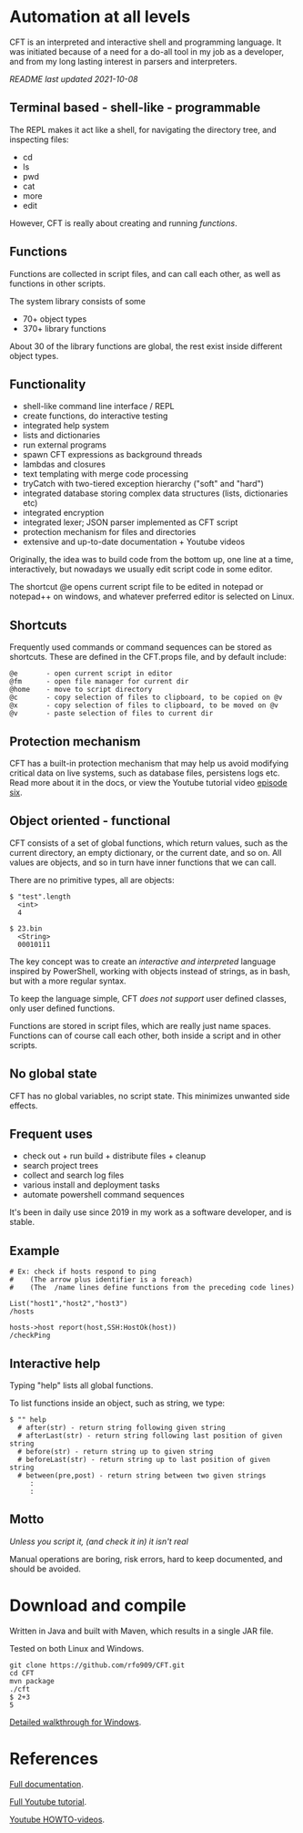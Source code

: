 
# Automation at all levels

CFT is an interpreted and interactive shell and programming language. It was initiated
because of a need for a do-all tool in my job as a developer, and from my long lasting
interest in parsers and interpreters.

*README last updated 2021-10-08*

## Terminal based - shell-like - programmable

The REPL makes it act like a shell, for navigating the directory tree, and inspecting files:

- cd
- ls
- pwd
- cat 
- more
- edit

However, CFT is really about creating and running *functions*.

## Functions

Functions are collected in script files, and can call each other, as well as functions in
other scripts. 

The system library consists of some 

- 70+ object types
- 370+ library functions

About 30 of the library functions are global, the rest exist inside different object types.

## Functionality

- shell-like command line interface / REPL
- create functions, do interactive testing
- integrated help system
- lists and dictionaries
- run external programs
- spawn CFT expressions as background threads
- lambdas and closures
- text templating with merge code processing
- tryCatch with two-tiered exception hierarchy ("soft" and "hard")
- integrated database storing complex data structures (lists, dictionaries etc)
- integrated encryption 
- integrated lexer; JSON parser implemented as CFT script
- protection mechanism for files and directories
- extensive and up-to-date documentation + Youtube videos

Originally, the idea was to build code from the bottom up, one line at a time, interactively,
but nowadays we usually edit script code in some editor. 

The shortcut @e opens current script file to be edited in notepad or notepad++ on windows, and 
whatever preferred editor is selected on Linux.

## Shortcuts

Frequently used commands or command sequences can be stored as shortcuts. These are defined in
the CFT.props file, and by default include:

```
@e       - open current script in editor
@fm      - open file manager for current dir
@home    - move to script directory
@c       - copy selection of files to clipboard, to be copied on @v
@x       - copy selection of files to clipboard, to be moved on @v
@v       - paste selection of files to current dir
```

## Protection mechanism

CFT has a built-in protection mechanism that may help us avoid modifying critical data on live
systems, such as database files, persistens logs etc. Read more about it in the docs, or view
the Youtube tutorial video [episode six](https://www.youtube.com/watch?v=7e-f1gudxpE&list=PLj58HwpT4Qy80WhDBycFKxIhWFzv5WkwO&index=7).

## Object oriented - functional

CFT consists of a set of global functions, which return values, such as the current
directory, an empty dictionary, or the current date, and so on. All values are objects,
and so in turn have inner functions that we can call. 

There are no primitive types, all are objects:

```
$ "test".length
  <int>
  4

$ 23.bin
  <String>
  00010111
```

The key concept was to create an *interactive and interpreted* language inspired by
PowerShell, working with objects instead of strings, as in bash, but with a more regular syntax.

To keep the language simple, CFT *does not support* user defined classes, only user defined functions.

Functions are stored in script files, which are really just name spaces. Functions can of course
call each other, both inside a script and in other scripts. 


## No global state

CFT has no global variables, no script state. This minimizes unwanted side effects. 


## Frequent uses

- check out + run build + distribute files + cleanup
- search project trees
- collect and search log files 
- various install and deployment tasks
- automate powershell command sequences

It's been in daily use since 2019 in my work as a software developer, and is stable. 



## Example

```
# Ex: check if hosts respond to ping
#    (The arrow plus identifier is a foreach)
#    (The  /name lines define functions from the preceding code lines)

List("host1","host2","host3")
/hosts

hosts->host report(host,SSH:HostOk(host))
/checkPing 
```


## Interactive help

Typing "help" lists all global functions. 

To list functions inside an object, such as string, we type:

```
$ "" help
  # after(str) - return string following given string
  # afterLast(str) - return string following last position of given string
  # before(str) - return string up to given string
  # beforeLast(str) - return string up to last position of given string
  # between(pre,post) - return string between two given strings
     :
     :
```


## Motto

*Unless you script it, (and check it in) it isn't real*

Manual operations are boring, risk errors, hard to keep documented, and should be avoided. 



# Download and compile

Written in Java and built with Maven, which results in a single JAR file. 

Tested on both Linux and Windows. 



```
git clone https://github.com/rfo909/CFT.git
cd CFT
mvn package
./cft
$ 2+3
5
```


[Detailed walkthrough for Windows](INSTALL_WINDOWS.md).


# References

[Full documentation](doc/Doc.md).

[Full Youtube tutorial](https://www.youtube.com/playlist?list=PLj58HwpT4Qy80WhDBycFKxIhWFzv5WkwO).

[Youtube HOWTO-videos](https://www.youtube.com/playlist?list=PLj58HwpT4Qy-12WjM16ALnLGEyy3kxX9r).
